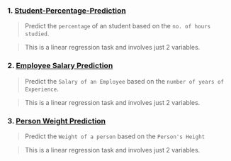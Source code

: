 ### 1. [Student-Percentage-Prediction](https://github.com/SaiJeevanPuchakayala/Prediction-Models/blob/main/Student%20Percentage%20Prediction.ipynb)
> Predict the `percentage` of an student based on the `no. of hours studied`.

> This is a linear regression task and involves just 2 variables.

### 2. [Employee Salary Prediction](https://github.com/SaiJeevanPuchakayala/Prediction-Models/tree/main/Salary%20Prediction)
> Predict the `Salary of an Employee` based on the `number of years of Experience`.

> This is a linear regression task and involves just 2 variables.

### 3. [Person Weight Prediction]()
> Predict the `Weight of a person` based on the `Person's Height`

> This is a linear regression task and involves just 2 variables.
